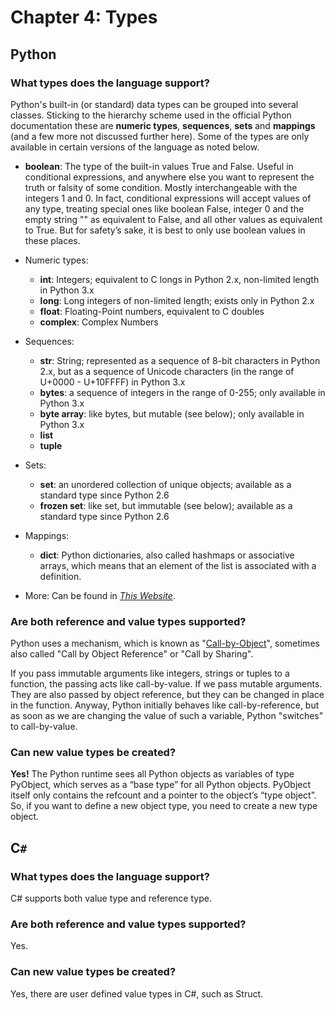 # Chapter 4: Types

## Python

### What types does the language support?

Python's built-in (or standard) data types can be grouped into several classes. Sticking to the hierarchy scheme used in the official Python documentation these are **numeric types**, **sequences**, **sets** and **mappings** (and a few more not discussed further here). Some of the types are only available in certain versions of the language as noted below.

- **boolean**: The type of the built-in values True and False. Useful in conditional expressions, and anywhere else you want to represent the truth or falsity of some condition. Mostly interchangeable with the integers 1 and 0. In fact, conditional expressions will accept values of any type, treating special ones like boolean False, integer 0 and the empty string "" as equivalent to False, and all other values as equivalent to True. But for safety’s sake, it is best to only use boolean values in these places.

- Numeric types:
  - **int**: Integers; equivalent to C longs in Python 2.x, non-limited length in Python 3.x
  - **long**: Long integers of non-limited length; exists only in Python 2.x
  - **float**: Floating-Point numbers, equivalent to C doubles
  - **complex**: Complex Numbers

- Sequences:
  - **str**: String; represented as a sequence of 8-bit characters in Python 2.x, but as a sequence of Unicode characters (in the range of U+0000 - U+10FFFF) in Python 3.x
  - **bytes**: a sequence of integers in the range of 0-255; only available in Python 3.x
  - **byte array**: like bytes, but mutable (see below); only available in Python 3.x
  - **list**
  - **tuple**

- Sets:
  - **set**: an unordered collection of unique objects; available as a standard type since Python 2.6
  - **frozen set**: like set, but immutable (see below); available as a standard type since Python 2.6

- Mappings:
  - **dict**: Python dictionaries, also called hashmaps or associative arrays, which means that an element of the list is associated with a definition.

- More:
  Can be found in [*This Website*](https://en.wikibooks.org/wiki/Python_Programming/Data_Types).

### Are both reference and value types supported?

Python uses a mechanism, which is known as "[Call-by-Object](http://stackoverflow.com/questions/10844088/python-what-is-the-difference-between-call-by-value-and-call-by-object)", sometimes also called "Call by Object Reference" or "Call by Sharing".

If you pass immutable arguments like integers, strings or tuples to a function, the passing acts like call-by-value. If we pass mutable arguments. They are also passed by object reference, but they can be changed in place in the function.
Anyway, Python initially behaves like call-by-reference, but as soon as we are changing the value of such a variable, Python "switches" to call-by-value.

### Can new value types be created?

**Yes!** The Python runtime sees all Python objects as variables of type PyObject, which serves as a “base type” for all Python objects. PyObject itself only contains the refcount and a pointer to the object’s “type object”. So, if you want to define a new object type, you need to create a new type object.

## C`#`

### What types does the language support?

C# supports both value type and reference type. 

### Are both reference and value types supported?

Yes.

### Can new value types be created?

Yes, there are user defined value types in C#, such as Struct.


